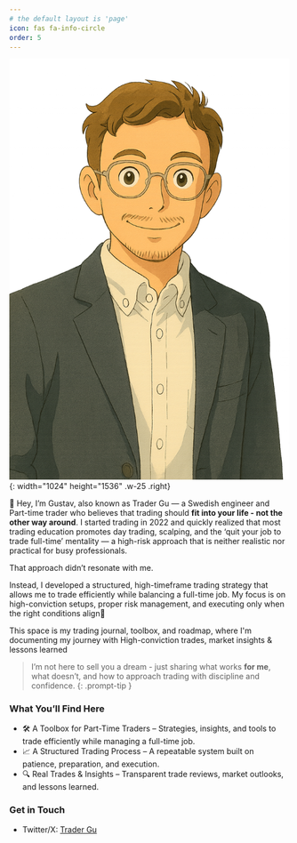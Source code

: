 ```yaml
---
# the default layout is 'page'
icon: fas fa-info-circle
order: 5
---
```


![Profile Trader Gu](/assets/img/tg-profile-ghibli-transparent.png){: width="1024" height="1536" .w-25 .right}

👋 Hey, I’m Gustav, also known as Trader Gu — a Swedish engineer and Part-time trader who believes that trading should **fit into your life - not the other way around**. I started trading in 2022 and quickly realized that most trading education promotes day trading, scalping, and the ‘quit your job to trade full-time’ mentality — a high-risk approach that is neither realistic nor practical for busy professionals.

That approach didn’t resonate with me.

Instead, I developed a structured, high-timeframe trading strategy that allows me to trade efficiently while balancing a full-time job. My focus is on high-conviction setups, proper risk management, and executing only when the right conditions align​📍 

This space is my trading journal, toolbox, and roadmap, where I'm documenting my journey with High-conviction trades, market insights & lessons learned

> I’m not here to sell you a dream - just sharing what works **for me**, what doesn’t, and how to approach trading with discipline and confidence.
{: .prompt-tip }

### What You’ll Find Here

- 🛠 A Toolbox for Part-Time Traders – Strategies, insights, and tools to trade efficiently while managing a full-time job.
- 📈 A Structured Trading Process – A repeatable system built on patience, preparation, and execution.
- 🔍 Real Trades & Insights – Transparent trade reviews, market outlooks, and lessons learned.

### Get in Touch
- Twitter/X: [Trader Gu](https://x.com/trader_gu)
